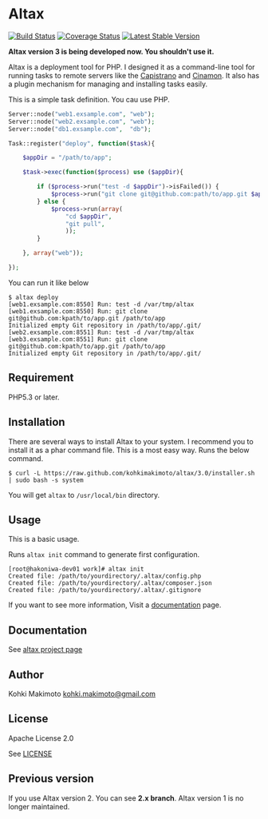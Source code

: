 # Altax

[![Build Status](https://travis-ci.org/kohkimakimoto/altax.png?branch=master)](https://travis-ci.org/kohkimakimoto/altax)
[![Coverage Status](https://coveralls.io/repos/kohkimakimoto/altax/badge.png?branch=master)](https://coveralls.io/r/kohkimakimoto/altax?branch=master)
[![Latest Stable Version](https://poser.pugx.org/kohkimakimoto/altax/v/stable.png)](https://packagist.org/packages/kohkimakimoto/altax)

**Altax version 3 is being developed now. You shouldn't use it.**

Altax is a deployment tool for PHP.
I designed it as a command-line tool for running tasks to remote servers 
like the [Capistrano](https://github.com/capistrano/capistrano) and [Cinamon](https://github.com/kentaro/cinnamon).
It also has a plugin mechanism for managing and installing tasks easily. 

This is a simple task definition. You cau use PHP.

```php
Server::node("web1.exsample.com", "web");
Server::node("web2.exsample.com", "web");
Server::node("db1.exsample.com",  "db");

Task::register("deploy", function($task){

    $appDir = "/path/to/app";

    $task->exec(function($process) use ($appDir){

        if ($process->run("test -d $appDir")->isFailed()) {
            $process->run("git clone git@github.com:path/to/app.git $appDir");
        } else {
            $process->run(array(
                "cd $appDir",
                "git pull",
                ));
        }

    }, array("web"));

});

```

You can run it like below

```Shell
$ altax deploy
[web1.exsample.com:8550] Run: test -d /var/tmp/altax
[web1.exsample.com:8550] Run: git clone git@github.com:kpath/to/app.git /path/to/app
Initialized empty Git repository in /path/to/app/.git/
[web2.exsample.com:8551] Run: test -d /var/tmp/altax
[web3.exsample.com:8551] Run: git clone git@github.com:kpath/to/app.git /path/to/app
Initialized empty Git repository in /path/to/app/.git/
```

## Requirement

PHP5.3 or later.

## Installation

There are several ways to install Altax to your system.
I recommend you to install it as a phar command file.
This is a most easy way.
Runs the below command.

    $ curl -L https://raw.github.com/kohkimakimoto/altax/3.0/installer.sh | sudo bash -s system

You will get `altax` to `/usr/local/bin` directory.

## Usage

This is a basic usage.

Runs `altax init` command to generate first configuration.

```Shell
[root@hakoniwa-dev01 work]# altax init
Created file: /path/to/yourdirectory/.altax/config.php
Created file: /path/to/yourdirectory/.altax/composer.json
Created file: /path/to/yourdirectory/.altax/.gitignore
```


If you want to see more information, Visit a [documentation](http://kohkimakimoto.github.io/altax/) page.

## Documentation

See [altax project page](http://kohkimakimoto.github.io/altax/)

## Author 

Kohki Makimoto <kohki.makimoto@gmail.com>

## License

Apache License 2.0

See [LICENSE](./LICENSE)

## Previous version 

If you use Altax version 2. You can see **2.x branch**.
Altax version 1 is no longer maintained.

